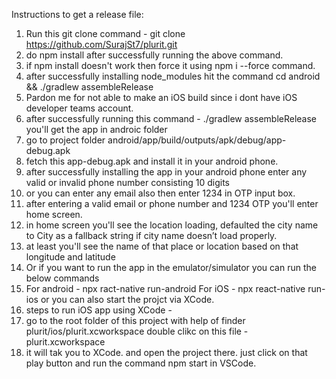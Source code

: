 Instructions to get a release file:
   1) Run this git clone command - git clone https://github.com/SurajSt7/plurit.git
   2) do npm install after successfully running the above command.
   3) if npm install doesn't work then force it using npm i --force command.
   4) after successfully installing node_modules hit the command cd android && ./gradlew assembleRelease
   5) Pardon me for not able to make an iOS build since i dont have iOS developer teams account.
   6) after successfully running this command - ./gradlew assembleRelease you'll get the app in androic folder
   7) go to project folder android/app/build/outputs/apk/debug/app-debug.apk
   8) fetch this app-debug.apk and install it in your android phone.
   9) after successfully installing the app in your android phone enter any valid or invalid phone number consisting 10 digits
   10) or you can enter any email also then enter 1234 in OTP input box.
   11) after entering a valid email or phone number and 1234 OTP you'll enter home screen.
   12) in home screen you'll see the location loading, defaulted the city name to City as a fallback string if city name doesn’t load properly.
   13) at least you'll see the name of that place or location based on that longitude and latitude
   14) Or if you want to run the app in the emulator/simulator you can run the below commands
   15) For android - npx ract-native run-android For iOS - npx react-native run-ios or you can also start the projct via XCode.
   16) steps to run iOS app using XCode -
   17) go to the root folder of this project with help of finder plurit/ios/plurit.xcworkspace double clikc on this file - plurit.xcworkspace
   18) it will tak you to XCode. and open the project there. just click on that play button and run the command npm start in VSCode.

    
